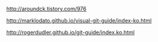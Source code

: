 http://aroundck.tistory.com/976

http://marklodato.github.io/visual-git-guide/index-ko.html

http://rogerdudler.github.io/git-guide/index.ko.html
